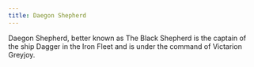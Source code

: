 ```yaml
---
title: Daegon Shepherd
---
```


Daegon Shepherd, better known as The Black Shepherd is the captain of the ship Dagger in the Iron Fleet and is under the command of Victarion Greyjoy.


